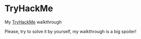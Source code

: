 # TryHackMe
My [TryHackMe](https://tryhackme.com/) walkthrough

Please, try to solve it by yourself, my walkthrough is a big spoiler!
